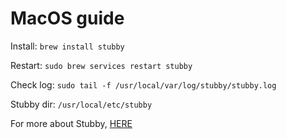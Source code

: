 # MacOS guide

Install: `brew install stubby `

Restart: `sudo brew services restart stubby`

Check log: `sudo tail -f /usr/local/var/log/stubby/stubby.log`

Stubby dir: `/usr/local/etc/stubby`


For more about Stubby, [HERE](https://dnsprivacy.org/wiki/pages/viewpage.action?pageId=3145812)
